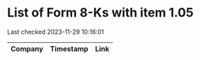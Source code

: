 # List of Form 8-Ks with item 1.05
Last checked 2023-11-29 10:16:01

|Company|Timestamp|Link|
|---|---|---|
